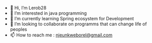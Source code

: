 - 👋 Hi, I’m Lerob28
- 👀 I’m interested in java programming
- 🌱 I’m currently learning Spring ecosystem for Development
- 💞️ I’m looking to collaborate on programms that can change life of peoples
- 📫 How to reach me : njeunkweborel@gmail.com
